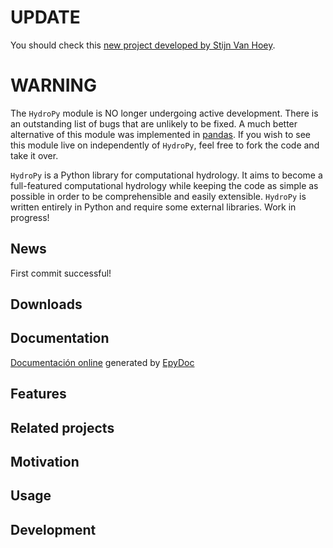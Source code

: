 # UPDATE #
You should check this [new project developed by Stijn Van Hoey](https://stijnvanhoey.github.io/hydropy/).

# WARNING #
The `HydroPy` module is NO longer undergoing active development. There is an outstanding list of bugs that are unlikely to be fixed. A much better alternative of this module was implemented in [pandas](http://pandas.pydata.org/). If you wish to see this module live on independently of `HydroPy`, feel free to fork the code and take it over.

`HydroPy` is a Python library for computational hydrology. It aims to become a full-featured computational hydrology while keeping the code as simple as possible in order to be comprehensible and easily extensible. `HydroPy` is written entirely in Python and require some external libraries.
Work in progress!

## News ##
First commit successful!

## Downloads ##

## Documentation ##
[Documentación online](http://hydropy.googlecode.com/hg/html/index.html) generated by [EpyDoc](http://epydoc.sourceforge.net/)

## Features ##

## Related projects ##

## Motivation ##

## Usage ##

## Development ##